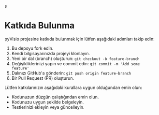 s
# Katkıda Bulunma

pyVisio projesine katkıda bulunmak için lütfen aşağıdaki adımları takip edin:

1. Bu depoyu fork edin.
2. Kendi bilgisayarınızda projeyi klonlayın.
3. Yeni bir dal (branch) oluşturun: `git checkout -b feature-branch`
4. Değişikliklerinizi yapın ve commit edin: `git commit -m 'Add some feature'`
5. Dalınızı GitHub'a gönderin: `git push origin feature-branch`
6. Bir Pull Request (PR) oluşturun.

Lütfen katkılarınızın aşağıdaki kurallara uygun olduğundan emin olun:

- Kodunuzun düzgün çalıştığından emin olun.
- Kodunuzu uygun şekilde belgeleyin.
- Testlerinizi ekleyin veya güncelleyin.
